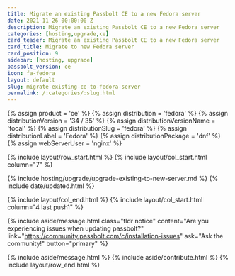 ```yaml
---
title: Migrate an existing Passbolt CE to a new Fedora server 
date: 2021-11-26 00:00:00 Z
description: Migrate an existing Passbolt CE to a new Fedora server
categories: [hosting,upgrade,ce]
card_teaser: Migrate an existing Passbolt CE to a new Fedora server 
card_title: Migrate to new Fedora server
card_position: 9
sidebar: [hosting, upgrade]
passbolt_version: ce
icon: fa-fedora
layout: default
slug: migrate-existing-ce-to-fedora-server
permalink: /:categories/:slug.html
---
```


{% assign product = 'ce' %}
{% assign distribution = 'fedora' %}
{% assign distributionVersion = '34 / 35' %}
{% assign distributionVersionName = 'focal' %}
{% assign distributionSlug = 'fedora' %}
{% assign distributionLabel = 'Fedora' %}
{% assign distributionPackage = 'dnf' %}
{% assign webServerUser = 'nginx' %}

{% include layout/row_start.html %}
{% include layout/col_start.html column="7" %}

{% include hosting/upgrade/upgrade-existing-to-new-server.md %}
{% include date/updated.html %}

{% include layout/col_end.html %}
{% include layout/col_start.html column="4 last push1" %}

{% include aside/message.html
    class="tldr notice"
    content="Are you experiencing issues when updating passbolt?"
    link="https://community.passbolt.com/c/installation-issues"
    ask="Ask the community!"
    button="primary"
%}

{% include aside/message.html %}
{% include aside/contribute.html %}
{% include layout/row_end.html %}
